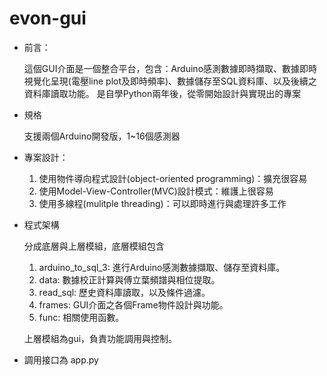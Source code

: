 # evon-gui

* 前言：

  這個GUI介面是一個整合平台，包含：Arduino感測數據即時擷取、數據即時視覺化呈現(電壓line plot及即時頻率)、數據儲存至SQL資料庫、以及後續之資料庫讀取功能。
是自學Python兩年後，從零開始設計與實現出的專案


* 規格

  支援兩個Arduino開發版，1~16個感測器


* 專案設計：

  1. 使用物件導向程式設計(object-oriented programming)：擴充很容易
  2. 使用Model-View-Controller(MVC)設計模式：維護上很容易
  3. 使用多線程(mulitple threading)：可以即時進行與處理許多工作


* 程式架構

  分成底層與上層模組，底層模組包含
  1. arduino_to_sql_3: 進行Arduino感測數據擷取、儲存至資料庫。
  2. data: 數據校正計算與傅立葉頻譜與相位提取。
  3. read_sql: 歷史資料庫讀取，以及條件過濾。
  4. frames: GUI介面之各個Frame物件設計與功能。
  5. func: 相關使用函數。

  上層模組為gui，負責功能調用與控制。


* 調用接口為 app.py


